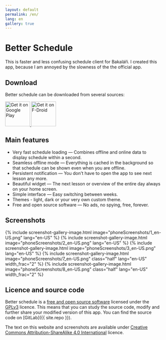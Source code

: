 ```yaml
---
layout: default
permalink: /en/
lang: en
gallery: true
---
```


# Better Schedule

This is faster and less confusing schedule client for Bakaláři. I created this app,
because I am annoyed by the slowness of the the official app.

## Download

Better schedule can be downloaded from several sources:

<a href="https://play.google.com/store/apps/details?id=cz.vitskalicky.lepsirozvrh&utm_source=website&pcampaignid=pcampaignidMKT-Other-global-all-co-prtnr-py-PartBadge-Mar2515-1">
    <img alt='Get it on Google Play' height="80px" src='https://play.google.com/intl/en_us/badges/static/images/badges/en_badge_web_generic.png'/>
</a>
<a href="https://f-droid.org/packages/cz.vitskalicky.lepsirozvrh">
    <img src="https://fdroid.gitlab.io/artwork/badge/get-it-on-en.png" alt="Get it on F-Droid" height="80px">
</a>

## Main features

- Very fast schedule loading — Combines offline and online data to display schedule within a second.
- Seamless offline mode — Everything is cached in the background so that schedule can be shown even when you are offline.
- Persistent notification — You don't have to open the app to see next lesson any more.
- Beautiful widget — The next lesson or overview of the entire day always on your home screen.
- Simple interface — Easy switching between weeks.
- Themes - light, dark or your very own custom theme.
- Free and open source software — No ads, no spying, free, forever.

## Screenshots

<p class="gallery-box clearfix">
{% include screenshot-gallery-image.html image="phoneScreenshots/1_en-US.png" lang="en-US" %}
{% include screenshot-gallery-image.html image="phoneScreenshots/2_en-US.png" lang="en-US" %}
{% include screenshot-gallery-image.html image="phoneScreenshots/3_en-US.png" lang="en-US" %}
{% include screenshot-gallery-image.html image="phoneScreenshots/7_en-US.png" class="half" lang="en-US" width_frac="2" %}
{% include screenshot-gallery-image.html image="phoneScreenshots/8_en-US.png" class="half" lang="en-US" width_frac="2" %}
</p>

## Licence and source code

Better schedule is a [free and open source software](https://en.wikipedia.org/wiki/Free_software) licensed under the [GPLv3](https://www.gnu.org/licenses/gpl-3.0.en.html) licence. This means that you can study the source code, modify and further share your modified version of this app. You can find the source code on [GitLab]({{ site.repo }}).

The text on this website and screenshots are available under [Creative Commons Attribution-ShareAlike 4.0 International](https://creativecommons.org/licenses/by-sa/4.0/) licence.